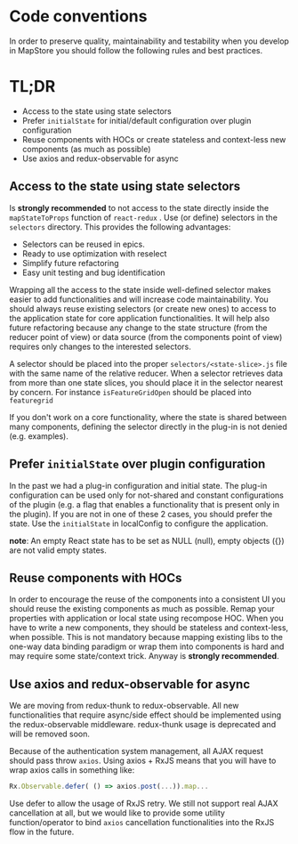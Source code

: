 # Code conventions
In order to preserve quality, maintainability and testability when you develop in MapStore  you should follow the following rules and best practices.

# TL;DR

- Access to the state using state selectors
- Prefer `initialState` for initial/default configuration over plugin configuration
- Reuse components with HOCs or create stateless and context-less new components (as much as possible)
- Use axios and redux-observable for async

## Access to the state using state selectors

Is **strongly recommended** to not access to the state directly inside the `mapStateToProps` function of `react-redux` .
Use (or define) selectors in the `selectors` directory. This provides the following advantages:

- Selectors can be reused in epics.
- Ready to use optimization with reselect
- Simplify future refactoring
- Easy unit testing and bug identification

Wrapping all the access to the state inside well-defined selector makes easier to add functionalities and will increase code maintainability. You should always reuse existing selectors (or create new ones) to access to the application state for core application functionalities.
It will help also future refactoring because any change to the state structure (from the reducer point of view) or data source (from the components point of view) requires only changes to the interested selectors.

A selector should be placed into the proper `selectors/<state-slice>.js` file with the same name of the relative reducer.
When a selector retrieves data from more than one state slices, you should place it in the selector nearest by concern. For instance `isFeatureGridOpen` should be placed into `featuregrid`

If you don't work on a core functionality, where the state is shared between many components, defining the selector directly in the plug-in is not denied (e.g. examples).

## Prefer `initialState` over plugin configuration

In the past we had a plug-in configuration and initial state.
The plug-in configuration can be used only for not-shared and constant configurations of the plugin (e.g. a flag that enables a functionality that is present only in the plugin). If you are not in one of these 2 cases, you should prefer the state.
Use the `initialState` in localConfig to configure the application.

**note**: An empty React state has to be set as NULL (null), empty objects ({}) are not valid empty states.

## Reuse components with HOCs

In order to encourage the reuse of the components into a consistent UI you should reuse the existing components as much as possible. Remap your properties with application or local state using recompose HOC.
When you have to write a new components, they should be stateless and context-less, when possible.
This is not mandatory because mapping existing libs to the one-way data binding paradigm or wrap them into components is hard and may require some state/context trick. Anyway is **strongly recommended**.

## Use axios and redux-observable for async

We are moving from redux-thunk to redux-observable. All new functionalities that require async/side effect should be implemented using the redux-observable middleware. redux-thunk usage is deprecated and will be removed soon.

Because of the authentication system management, all AJAX request should pass throw `axios`.
Using axios + RxJS means that you will have to wrap axios calls in something like:

```javascript
Rx.Observable.defer( () => axios.post(...)).map...
```

Use defer to allow the usage of RxJS retry. We still not support real AJAX cancellation at all, but we would like to provide some utility function/operator to bind `axios` cancellation functionalities into the RxJS flow in the future.

